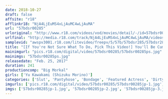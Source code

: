 ```yaml
---
date: 2018-10-27
draft: false
affsite: "r18"
afflinkr18: "NjA4LjEuMS4xLjAuMC4wLjAuMA"
url: "57bdsr00285"
urloriginal: "http://www.r18.com/videos/vod/movies/detail/-/id=57bdsr00285"
urlfinal: "http://media.r18.com/track/NjA4LjEuMS4xLjAuMC4wLjAuMA/videos/vod/movies/detail/-/id=57bdsr00285"
samplevid: "awspv3001.r18.com/litevideo/freepv/5/57b/57bdsr285/57bdsr285_dmb_w.mp4"
title: "[If You're Not Sure What To Do, Pick This Video!] You'll Be Cumming In 3 Minutes A Dirty Talk Prodigy And A Master At Handjob And Blowjob Action, She Is A Goddess Of Sex The Strongest Specimen Of Primatology Is Here In The Form Of This Kind And Gentle Slut! Ultra Erotic Mature Woman Dirty Talk Sex!! Yu Kawakami 4 Hours"
mainimgurl: "pics.r18.com/digital/video/57bdsr00285/57bdsr00285ps.jpg"
mainimgs: "57bdsr00285ps.jpg"
releasedate: "Feb. 25, 2017"
duration: 241
productioncomp: "Big Morkal"
girls: ['Yu Kawakami (Shizuku Morino)']
categories: ['Slut', 'Pantyhose', 'Bondage', 'Featured Actress', 'Dirty Talk', 'POV', 'Over 4 Hours', 'Hi-Def']
imgurls: ['pics.r18.com/digital/video/57bdsr00285/57bdsr00285jp-1.jpg', 'pics.r18.com/digital/video/57bdsr00285/57bdsr00285jp-2.jpg', 'pics.r18.com/digital/video/57bdsr00285/57bdsr00285jp-3.jpg', 'pics.r18.com/digital/video/57bdsr00285/57bdsr00285jp-4.jpg', 'pics.r18.com/digital/video/57bdsr00285/57bdsr00285jp-5.jpg', 'pics.r18.com/digital/video/57bdsr00285/57bdsr00285jp-6.jpg', 'pics.r18.com/digital/video/57bdsr00285/57bdsr00285jp-7.jpg', 'pics.r18.com/digital/video/57bdsr00285/57bdsr00285jp-8.jpg', 'pics.r18.com/digital/video/57bdsr00285/57bdsr00285jp-9.jpg', 'pics.r18.com/digital/video/57bdsr00285/57bdsr00285jp-10.jpg', 'pics.r18.com/digital/video/57bdsr00285/57bdsr00285jp-11.jpg', 'pics.r18.com/digital/video/57bdsr00285/57bdsr00285jp-12.jpg', 'pics.r18.com/digital/video/57bdsr00285/57bdsr00285jp-13.jpg', 'pics.r18.com/digital/video/57bdsr00285/57bdsr00285jp-14.jpg', 'pics.r18.com/digital/video/57bdsr00285/57bdsr00285jp-15.jpg', 'pics.r18.com/digital/video/57bdsr00285/57bdsr00285jp-16.jpg', 'pics.r18.com/digital/video/57bdsr00285/57bdsr00285jp-17.jpg', 'pics.r18.com/digital/video/57bdsr00285/57bdsr00285jp-18.jpg', 'pics.r18.com/digital/video/57bdsr00285/57bdsr00285jp-19.jpg', 'pics.r18.com/digital/video/57bdsr00285/57bdsr00285jp-20.jpg']
imgs: ['57bdsr00285jp-1.jpg', '57bdsr00285jp-2.jpg', '57bdsr00285jp-3.jpg', '57bdsr00285jp-4.jpg', '57bdsr00285jp-5.jpg', '57bdsr00285jp-6.jpg', '57bdsr00285jp-7.jpg', '57bdsr00285jp-8.jpg', '57bdsr00285jp-9.jpg', '57bdsr00285jp-10.jpg', '57bdsr00285jp-11.jpg', '57bdsr00285jp-12.jpg', '57bdsr00285jp-13.jpg', '57bdsr00285jp-14.jpg', '57bdsr00285jp-15.jpg', '57bdsr00285jp-16.jpg', '57bdsr00285jp-17.jpg', '57bdsr00285jp-18.jpg', '57bdsr00285jp-19.jpg', '57bdsr00285jp-20.jpg']
---
```

